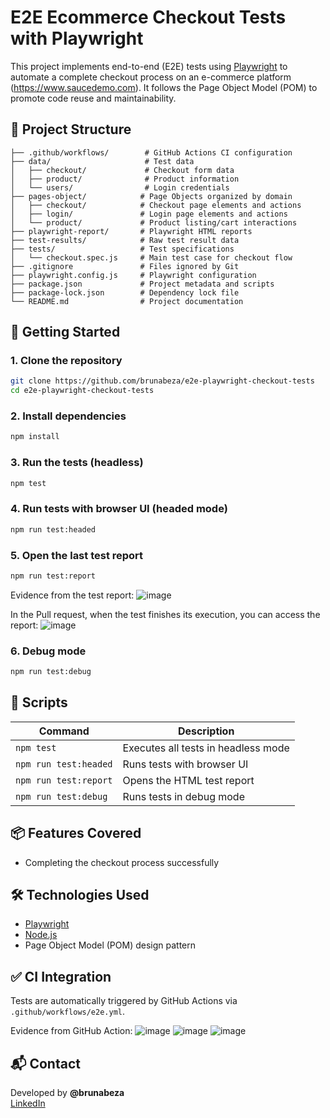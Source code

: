 # E2E Ecommerce Checkout Tests with Playwright

This project implements end-to-end (E2E) tests using [Playwright](https://playwright.dev/) to automate a complete checkout process on an e-commerce platform (https://www.saucedemo.com). It follows the Page Object Model (POM) to promote code reuse and maintainability.

## 📁 Project Structure

```
├── .github/workflows/        # GitHub Actions CI configuration
├── data/                     # Test data
│   ├── checkout/             # Checkout form data
│   ├── product/              # Product information
│   └── users/                # Login credentials
├── pages-object/            # Page Objects organized by domain
│   ├── checkout/            # Checkout page elements and actions
│   ├── login/               # Login page elements and actions
│   └── product/             # Product listing/cart interactions
├── playwright-report/       # Playwright HTML reports
├── test-results/            # Raw test result data
├── tests/                   # Test specifications
│   └── checkout.spec.js     # Main test case for checkout flow
├── .gitignore               # Files ignored by Git
├── playwright.config.js     # Playwright configuration
├── package.json             # Project metadata and scripts
├── package-lock.json        # Dependency lock file
└── README.md                # Project documentation
```

## 🚀 Getting Started

### 1. Clone the repository

```bash
git clone https://github.com/brunabeza/e2e-playwright-checkout-tests
cd e2e-playwright-checkout-tests
```

### 2. Install dependencies

```bash
npm install
```

### 3. Run the tests (headless)

```bash
npm test
```

### 4. Run tests with browser UI (headed mode)

```bash
npm run test:headed
```

### 5. Open the last test report

```bash
npm run test:report
```

Evidence from the test report:
![image](https://github.com/user-attachments/assets/5e9e1cb2-a1d4-46f3-af95-2f69ae5dbdec)

In the Pull request, when the test finishes its execution, you can access the report:
![image](https://github.com/user-attachments/assets/6a3993cd-39d2-4c14-8c71-0f8250db442f)


### 6. Debug mode

```bash
npm run test:debug
```

## 🧪 Scripts

| Command              | Description                            |
|---------------------|----------------------------------------|
| `npm test`          | Executes all tests in headless mode    |
| `npm run test:headed` | Runs tests with browser UI           |
| `npm run test:report` | Opens the HTML test report           |
| `npm run test:debug`  | Runs tests in debug mode             |

## 📦 Features Covered

- Completing the checkout process successfully

## 🛠 Technologies Used

- [Playwright](https://playwright.dev/)
- [Node.js](https://nodejs.org/)
- Page Object Model (POM) design pattern

## ✅ CI Integration

Tests are automatically triggered by GitHub Actions via `.github/workflows/e2e.yml`.

Evidence from GitHub Action:
![image](https://github.com/user-attachments/assets/14178d55-209c-4746-86e6-943342c19403)
![image](https://github.com/user-attachments/assets/b64261f5-f3c5-4ffa-affc-0187f98497d9)
![image](https://github.com/user-attachments/assets/ffec3450-1f0d-4c2f-b48b-78bc10c71af9)

## 📬 Contact

Developed by **@brunabeza**  
[LinkedIn](https://www.linkedin.com/in/brunabeza)